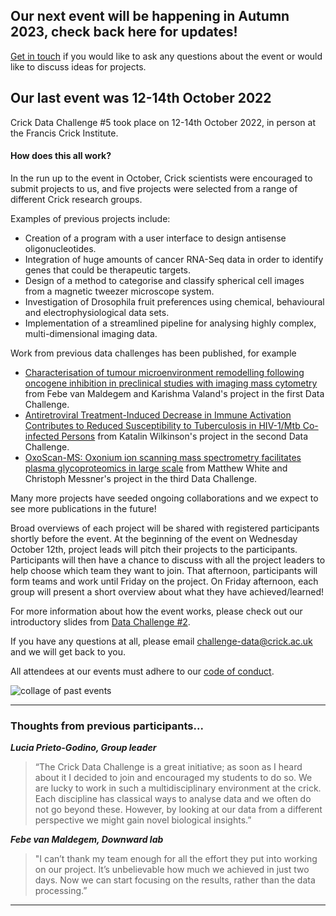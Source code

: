 ## Our next event will be happening in Autumn 2023, check back here for updates!
[Get in touch](mailto:challenge-data@crick.ac.uk) if you would like to ask any questions about the event or would like to discuss ideas for projects. 

## Our last event was 12-14th October 2022

Crick Data Challenge #5 took place on 12-14th October 2022, in person at the Francis Crick Institute.

<!--- Registration for Crick scientists is [available on the Crick intranet](https://intranet.crick.ac.uk/webform/crick-data-challenge-2022) (Crick IT account required). External participants can register their interest to participate at [this link](https://forms.office.com/r/CHFWM2FB1q).) --->


#### How does this all work?

In the run up to the event in October, Crick scientists were encouraged to submit projects to us, and five projects were selected from a range of different Crick research groups. 

Examples of previous projects include:
* Creation of a program with a user interface to design antisense oligonucleotides.
* Integration of huge amounts of cancer RNA-Seq data in order to identify genes that could be therapeutic targets.
* Design of a method to categorise and classify spherical cell images from a magnetic tweezer microscope system.
* Investigation of Drosophila fruit preferences using chemical, behavioural and electrophysiological data sets.
* Implementation of a streamlined pipeline for analysing highly complex, multi-dimensional imaging data.

Work from previous data challenges has been published, for example 
* [Characterisation of tumour microenvironment remodelling following oncogene inhibition in preclinical studies with imaging mass cytometry](https://www.nature.com/articles/s41467-021-26214-x) from Febe van Maldegem and Karishma Valand's project in the first Data Challenge. 
* [Antiretroviral Treatment-Induced Decrease in Immune Activation Contributes to Reduced Susceptibility to Tuberculosis in HIV-1/Mtb Co-infected Persons](https://www.frontiersin.org/articles/10.3389/fimmu.2021.645446/full) from Katalin Wilkinson's project in the second Data Challenge.
* [OxoScan-MS: Oxonium ion scanning mass spectrometry facilitates plasma glycoproteomics in large scale](https://www.biorxiv.org/content/10.1101/2022.06.01.494393v1) from Matthew White and Christoph Messner's project in the third Data Challenge.

Many more projects have seeded ongoing collaborations and we expect to see more publications in the future!

Broad overviews of each project will be shared with registered participants shortly before the event. At the beginning of the event on Wednesday October 12th, project leads will pitch their projects to the participants. Participants will then have a chance to discuss with all the project leaders to help choose which team they want to join. That afternoon, participants will form teams and work until Friday on the project. On Friday afternoon, each group will present a short overview about what they have achieved/learned!

For more information about how the event works, please check out our introductory slides from [Data Challenge #2](https://docs.google.com/presentation/d/1Ey5_b0nZZoQQO_7Mdljbz7ckRt1TbFOYxzhY6hWwFMc/edit?usp=sharing).

If you have any questions at all, please email [challenge-data@crick.ac.uk](mailto:challenge-data@crick.ac.uk) and we will get back to you.

All attendees at our events must adhere to our [code of conduct](code-of-conduct.md).

![collage of past events](images/image1.png)

---

### Thoughts from previous participants...
 

**_Lucia Prieto-Godino, Group leader_**

>“The Crick Data Challenge is a great initiative; as soon as I heard about it I decided to join and encouraged my students to do so. We are lucky to work in such a multidisciplinary environment at the crick. Each discipline has classical ways to analyse data and we often do not go beyond these. However, by looking at our data from a different perspective we might gain novel biological insights.”

**_Febe van Maldegem, Downward lab_**

>"I can’t thank my team enough for all the effort they put into working on our project. It’s unbelievable how much we achieved in just two days. Now we can start focusing on the results, rather than the data processing.”

---


